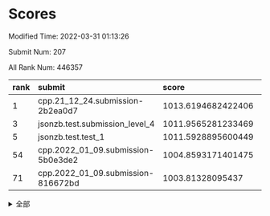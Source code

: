 # Scores

Modified Time: 2022-03-31 01:13:26

Submit Num: 207

All Rank Num: 446357

| rank |               submit               |       score        |       sigma        | pk_num |
| :--- | :--------------------------------- | :----------------- | :----------------- | :----- |
| 1    | cpp.21_12_24.submission-2b2ea0d7   | 1013.6194682422406 | 0.8005968063981955 | 8624   |
| 3    | jsonzb.test.submission_level_4     | 1011.9565281233469 | 0.8206831832515966 | 8627   |
| 5    | jsonzb.test.test_1                 | 1011.5928895600449 | 0.7782483240025796 | 8623   |
| 54   | cpp.2022_01_09.submission-5b0e3de2 | 1004.8593171401475 | 0.735852269808318  | 8629   |
| 71   | cpp.2022_01_09.submission-816672bd | 1003.81328095437   | 0.7082271566256785 | 8628   |


<details>
<summary>全部</summary>

| rank |                 submit                 |       score        |       sigma        | pk_num |
| :--- | :------------------------------------- | :----------------- | :----------------- | :----- |
| 1    | cpp.21_12_24.submission-2b2ea0d7       | 1013.6194682422406 | 0.8005968063981955 | 8624   |
| 2    | gobigger.level_3.submission_level_3_33 | 1012.2499309977951 | 0.7910474397318146 | 8622   |
| 3    | jsonzb.test.submission_level_4         | 1011.9565281233469 | 0.8206831832515966 | 8627   |
| 4    | gobigger.level_3.submission_level_3_40 | 1011.8671634794161 | 0.7763386659226779 | 8626   |
| 5    | jsonzb.test.test_1                     | 1011.5928895600449 | 0.7782483240025796 | 8623   |
| 6    | gobigger.level_3.submission_level_3_3  | 1011.253713270106  | 0.7587164714347414 | 8621   |
| 7    | gobigger.level_3.submission_level_3_5  | 1011.1448264567708 | 0.7510491879116319 | 8623   |
| 8    | gobigger.level_3.submission_level_3_17 | 1011.0044841779825 | 0.7797953584229683 | 8625   |
| 9    | gobigger.level_3.submission_level_3_15 | 1010.8570199859331 | 0.7827070459831406 | 8627   |
| 10   | gobigger.level_3.submission_level_3_23 | 1010.8235250238275 | 0.7566692162873607 | 8632   |
| 11   | gobigger.level_3.submission_level_3_9  | 1010.8080666044601 | 0.7661667917726978 | 8627   |
| 12   | gobigger.level_3.submission_level_3_34 | 1010.7823000027399 | 0.7671615697442072 | 8631   |
| 13   | gobigger.level_3.submission_level_3_31 | 1010.6558582548762 | 0.7625282888521348 | 8623   |
| 14   | gobigger.level_3.submission_level_3_0  | 1010.5975401950825 | 0.7819987812101591 | 8627   |
| 15   | gobigger.level_3.submission_level_3_4  | 1010.5236547591775 | 0.7740171100650027 | 8626   |
| 16   | gobigger.level_3.submission_level_3_2  | 1010.336556331977  | 0.7649138083458634 | 8616   |
| 17   | gobigger.level_3.submission_level_3_11 | 1010.2997985151129 | 0.7681455551142    | 8630   |
| 18   | gobigger.level_3.submission_level_3_39 | 1010.2957325642395 | 0.743662742176543  | 8626   |
| 19   | gobigger.level_3.submission_level_3_41 | 1010.2691342126363 | 0.765940141920222  | 8626   |
| 20   | gobigger.level_3.submission_level_3_45 | 1010.2344040496166 | 0.7555196880378235 | 8630   |
| 21   | gobigger.level_3.submission_level_3_44 | 1010.1445653503976 | 0.7765182410693013 | 8622   |
| 22   | gobigger.level_3.submission_level_3_27 | 1010.1193800970752 | 0.7510182142756865 | 8626   |
| 23   | gobigger.level_3.submission_level_3_13 | 1010.1084368541173 | 0.7768520029304714 | 8626   |
| 24   | gobigger.level_3.submission_level_3_14 | 1010.0482878682271 | 0.7584030522441274 | 8627   |
| 25   | gobigger.level_3.submission_level_3_49 | 1009.9879193819377 | 0.764633255711969  | 8622   |
| 26   | gobigger.level_3.submission_level_3_19 | 1009.9732940082467 | 0.750189724125735  | 8629   |
| 27   | gobigger.level_3.submission_level_3_26 | 1009.9171433232282 | 0.734992608163955  | 8631   |
| 28   | gobigger.level_3.submission_level_3_25 | 1009.8153941607743 | 0.7580518655534364 | 8622   |
| 29   | gobigger.level_3.submission_level_3_29 | 1009.7657988497476 | 0.7502131094443596 | 8624   |
| 30   | gobigger.level_3.submission_level_3_48 | 1009.7402231335118 | 0.7437326570567652 | 8624   |
| 31   | gobigger.level_3.submission_level_3_16 | 1009.7376576076508 | 0.7514996324363354 | 8625   |
| 32   | gobigger.level_3.submission_level_3_24 | 1009.675085766735  | 0.7686120019289288 | 8618   |
| 33   | gobigger.level_3.submission_level_3_21 | 1009.6424159101582 | 0.7455038850961417 | 8621   |
| 34   | gobigger.level_3.submission_level_3_43 | 1009.6382451032894 | 0.7571073359436253 | 8624   |
| 35   | gobigger.level_3.submission_level_3_32 | 1009.6319382009856 | 0.7582914307523765 | 8631   |
| 36   | gobigger.level_3.submission_level_3_47 | 1009.6103500005561 | 0.7619445881522184 | 8625   |
| 37   | gobigger.level_3.submission_level_3_35 | 1009.5964781256158 | 0.7466766063085714 | 8621   |
| 38   | gobigger.level_3.submission_level_3_12 | 1009.5765095458922 | 0.7789295022835796 | 8628   |
| 39   | gobigger.level_3.submission_level_3_22 | 1009.5516717963852 | 0.7683256886749993 | 8620   |
| 40   | gobigger.level_3.submission_level_3_20 | 1009.4245113545103 | 0.7505979956818941 | 8620   |
| 41   | gobigger.level_3.submission_level_3_6  | 1009.4117383643922 | 0.7369007886624123 | 8625   |
| 42   | gobigger.level_3.submission_level_3_28 | 1009.3680314774289 | 0.7608040743512648 | 8628   |
| 43   | gobigger.level_3.submission_level_3_37 | 1009.30650627083   | 0.7635557142747099 | 8627   |
| 44   | gobigger.level_3.submission_level_3_36 | 1009.2855452589931 | 0.7400160158764822 | 8629   |
| 45   | gobigger.level_3.submission_level_3_18 | 1009.2769501707629 | 0.7510219013882986 | 8633   |
| 46   | gobigger.level_3.submission_level_3_10 | 1009.264856456987  | 0.7517384792403011 | 8627   |
| 47   | gobigger.level_3.submission_level_3_46 | 1009.2160250462831 | 0.7512779775833879 | 8630   |
| 48   | gobigger.level_3.submission_level_3_1  | 1009.1963796307632 | 0.7418897949642584 | 8625   |
| 49   | gobigger.level_3.submission_level_3_7  | 1009.020944607893  | 0.7722849567707809 | 8627   |
| 50   | gobigger.level_3.submission_level_3_8  | 1008.7084529676742 | 0.7314510764452522 | 8619   |
| 51   | gobigger.level_3.submission_level_3_42 | 1008.654965617049  | 0.755635877419023  | 8620   |
| 52   | gobigger.level_3.submission_level_3_38 | 1008.3999959519559 | 0.7414033733728876 | 8624   |
| 53   | gobigger.level_3.submission_level_3_30 | 1008.2120994093682 | 0.7221428418191536 | 8628   |
| 54   | cpp.2022_01_09.submission-5b0e3de2     | 1004.8593171401475 | 0.735852269808318  | 8629   |
| 55   | gobigger.level_1.submission_level_1_11 | 1004.395402395528  | 0.7209505064523708 | 8623   |
| 56   | gobigger.level_1.submission_level_1_9  | 1004.392059445298  | 0.7180673528117951 | 8623   |
| 57   | gobigger.level_1.submission_level_1_14 | 1004.3816605542728 | 0.725589542294741  | 8627   |
| 58   | gobigger.level_1.submission_level_1_19 | 1004.3606103444561 | 0.7098593584471942 | 8624   |
| 59   | gobigger.level_1.submission_level_1_43 | 1004.288112504485  | 0.7180429290369353 | 8628   |
| 60   | gobigger.level_1.submission_level_1_5  | 1004.250624785099  | 0.7253017990038104 | 8624   |
| 61   | gobigger.level_1.submission_level_1_27 | 1004.207470489273  | 0.7173767183030839 | 8629   |
| 62   | gobigger.level_1.submission_level_1_8  | 1004.0630422940395 | 0.7225311665721095 | 8626   |
| 63   | gobigger.level_1.submission_level_1_39 | 1003.9860982802977 | 0.7251282271444929 | 8626   |
| 64   | gobigger.level_1.submission_level_1_15 | 1003.9796468762979 | 0.7162056819352182 | 8623   |
| 65   | gobigger.level_1.submission_level_1_0  | 1003.9618058332609 | 0.7229588809555093 | 8628   |
| 66   | gobigger.level_1.submission_level_1_41 | 1003.9258090515019 | 0.7110904174592672 | 8622   |
| 67   | gobigger.level_1.submission_level_1_1  | 1003.912657906972  | 0.7162455118973267 | 8622   |
| 68   | gobigger.level_1.submission_level_1_20 | 1003.870698848536  | 0.7152628915844369 | 8619   |
| 69   | gobigger.level_1.submission_level_1_36 | 1003.8597470225577 | 0.7160366957297255 | 8631   |
| 70   | gobigger.level_1.submission_level_1_30 | 1003.8183408779236 | 0.7265650303720423 | 8626   |
| 71   | cpp.2022_01_09.submission-816672bd     | 1003.81328095437   | 0.7082271566256785 | 8628   |
| 72   | gobigger.level_1.submission_level_1_7  | 1003.8085774985145 | 0.7183628974594711 | 8625   |
| 73   | gobigger.level_1.submission_level_1_48 | 1003.6956992421245 | 0.7130239239923731 | 8628   |
| 74   | gobigger.level_1.submission_level_1_44 | 1003.6916841477504 | 0.713980501691681  | 8623   |
| 75   | gobigger.level_1.submission_level_1_29 | 1003.6684500789402 | 0.723267756923849  | 8627   |
| 76   | gobigger.level_1.submission_level_1_33 | 1003.6261127723828 | 0.7221970741800181 | 8626   |
| 77   | gobigger.level_1.submission_level_1_28 | 1003.5973167431401 | 0.7192608413103712 | 8626   |
| 78   | gobigger.level_1.submission_level_1_37 | 1003.538065662829  | 0.712145128014524  | 8625   |
| 79   | gobigger.level_1.submission_level_1_12 | 1003.4953521103116 | 0.7101234734523291 | 8625   |
| 80   | gobigger.level_1.submission_level_1_10 | 1003.4195992983958 | 0.7177067828473557 | 8625   |
| 81   | gobigger.level_1.submission_level_1_34 | 1003.4189236176189 | 0.7192191794168994 | 8622   |
| 82   | gobigger.level_1.submission_level_1_42 | 1003.3656477989422 | 0.7136575598409175 | 8626   |
| 83   | gobigger.level_1.submission_level_1_35 | 1003.3148188267387 | 0.7171341980282177 | 8625   |
| 84   | gobigger.level_1.submission_level_1_49 | 1003.3035915568886 | 0.7186449347692643 | 8630   |
| 85   | gobigger.level_1.submission_level_1_40 | 1003.3030494589648 | 0.7200523065744723 | 8623   |
| 86   | gobigger.level_1.submission_level_1_31 | 1003.288275313415  | 0.7133195453109326 | 8625   |
| 87   | gobigger.level_1.submission_level_1_4  | 1003.2572828203517 | 0.717689688004315  | 8623   |
| 88   | gobigger.level_1.submission_level_1_16 | 1003.2173093344317 | 0.7038347741362525 | 8629   |
| 89   | gobigger.level_1.submission_level_1_18 | 1003.1917825659167 | 0.7185746780722457 | 8628   |
| 90   | gobigger.level_1.submission_level_1_47 | 1003.1882466015829 | 0.7086908847979698 | 8624   |
| 91   | gobigger.level_1.submission_level_1_23 | 1002.8874859899324 | 0.7233241146130257 | 8624   |
| 92   | gobigger.level_1.submission_level_1_38 | 1002.7069596159588 | 0.7125517840085834 | 8629   |
| 93   | gobigger.level_1.submission_level_1_17 | 1002.649929198979  | 0.716620341552668  | 8624   |
| 94   | gobigger.level_1.submission_level_1_26 | 1002.6075663523554 | 0.7078256355684955 | 8625   |
| 95   | gobigger.level_1.submission_level_1_32 | 1002.5710922091231 | 0.713643662130228  | 8625   |
| 96   | gobigger.level_1.submission_level_1_22 | 1002.5619721112013 | 0.7149202155421047 | 8625   |
| 97   | gobigger.level_1.submission_level_1_2  | 1002.5330451740905 | 0.7115171264702034 | 8623   |
| 98   | gobigger.level_1.submission_level_1_24 | 1002.3223129406865 | 0.7184372485997459 | 8626   |
| 99   | gobigger.level_1.submission_level_1_6  | 1002.2884171995985 | 0.7099351760221239 | 8625   |
| 100  | gobigger.level_1.submission_level_1_46 | 1002.2196761692107 | 0.7168933624196638 | 8625   |
| 101  | gobigger.level_1.submission_level_1_3  | 1002.168255536193  | 0.7108156906289591 | 8623   |
| 102  | gobigger.level_1.submission_level_1_21 | 1002.1304326656058 | 0.7052106226762509 | 8625   |
| 103  | gobigger.level_1.submission_level_1_13 | 1001.9684252029102 | 0.7120177144849621 | 8622   |
| 104  | gobigger.level_1.submission_level_1_25 | 1001.9080594232811 | 0.7122609266258717 | 8628   |
| 105  | gobigger.level_1.submission_level_1_45 | 1001.4879606171958 | 0.7117486703927112 | 8628   |
| 106  | gobigger.random.submission_random_12   | 997.5996466654401  | 0.6999182481799133 | 8621   |
| 107  | gobigger.random.submission_random_10   | 997.5475400688003  | 0.6982639115070268 | 8629   |
| 108  | gobigger.random.submission_random_40   | 996.8914013232351  | 0.7192328681568841 | 8617   |
| 109  | gobigger.random.submission_random_41   | 996.8299758837177  | 0.6967225557275014 | 8630   |
| 110  | gobigger.random.submission_random_22   | 996.7758195275655  | 0.7027890624389528 | 8627   |
| 111  | gobigger.random.submission_random_2    | 996.6966700819854  | 0.7230879735169896 | 8628   |
| 112  | gobigger.random.submission_random_1    | 996.5467627424057  | 0.7179814606103383 | 8626   |
| 113  | gobigger.random.submission_random_7    | 996.5357332226571  | 0.6882775291070589 | 8631   |
| 114  | gobigger.random.submission_random_44   | 996.451607043388   | 0.7072267684679127 | 8625   |
| 115  | gobigger.random.submission_random_23   | 996.3935566113598  | 0.6982331687420886 | 8627   |
| 116  | gobigger.random.submission_random_18   | 996.370213649126   | 0.7050776821815457 | 8626   |
| 117  | gobigger.random.submission_random_34   | 996.260263989172   | 0.7144295127697373 | 8627   |
| 118  | gobigger.random.submission_random_15   | 996.2378728119504  | 0.7197496713385335 | 8626   |
| 119  | gobigger.random.submission_random_4    | 996.1827695438748  | 0.7098195262872199 | 8621   |
| 120  | gobigger.random.submission_random_37   | 996.1681324006395  | 0.7053319325016543 | 8624   |
| 121  | gobigger.random.submission_random_30   | 996.10294361748    | 0.7250252240249955 | 8625   |
| 122  | gobigger.random.submission_random_24   | 996.0887396712193  | 0.7075968141370955 | 8625   |
| 123  | gobigger.random.submission_random_35   | 996.0675899302429  | 0.709217229643901  | 8626   |
| 124  | gobigger.random.submission_random_31   | 996.0516832875331  | 0.7078082828428038 | 8620   |
| 125  | gobigger.random.submission_random_42   | 996.0314877766324  | 0.7046268666940666 | 8626   |
| 126  | gobigger.random.submission_random_29   | 996.0049006765724  | 0.6908202462069789 | 8624   |
| 127  | gobigger.random.submission_random_49   | 995.9948658413366  | 0.7060404131263495 | 8623   |
| 128  | gobigger.random.submission_random_0    | 995.9663380929472  | 0.7122364623302113 | 8626   |
| 129  | gobigger.random.submission_random_3    | 995.9609514998357  | 0.7199085868493544 | 8627   |
| 130  | gobigger.random.submission_random_20   | 995.9465665404871  | 0.7101322209216704 | 8630   |
| 131  | gobigger.random.submission_random_11   | 995.8817016181936  | 0.7076121387025535 | 8626   |
| 132  | gobigger.random.submission_random_19   | 995.8798989389229  | 0.6996256697975105 | 8630   |
| 133  | gobigger.random.submission_random_14   | 995.8780582754185  | 0.7080529358319467 | 8624   |
| 134  | gobigger.random.submission_random_9    | 995.8053327378159  | 0.7213640276197436 | 8625   |
| 135  | gobigger.random.submission_random_25   | 995.7603916051164  | 0.7179007659276628 | 8627   |
| 136  | gobigger.random.submission_random_43   | 995.7533519482893  | 0.717767670483566  | 8622   |
| 137  | gobigger.random.submission_random_32   | 995.7224521667697  | 0.7164751281047025 | 8621   |
| 138  | gobigger.random.submission_random_6    | 995.6881068489654  | 0.7057306332128934 | 8623   |
| 139  | gobigger.random.submission_random_13   | 995.6683542335575  | 0.7081875198368406 | 8624   |
| 140  | gobigger.random.submission_random_46   | 995.6079183020282  | 0.7209294397289315 | 8626   |
| 141  | gobigger.random.submission_random_45   | 995.5709542799333  | 0.7170073216274523 | 8621   |
| 142  | gobigger.random.submission_random_5    | 995.5434276516509  | 0.7175148832542478 | 8630   |
| 143  | gobigger.random.submission_random_48   | 995.4206948407776  | 0.7031034569187363 | 8623   |
| 144  | gobigger.random.submission_random_16   | 995.412275234249   | 0.7033815287026938 | 8630   |
| 145  | gobigger.random.submission_random_47   | 995.4048337082886  | 0.7162850284983004 | 8626   |
| 146  | gobigger.random.submission_random_28   | 995.3816283977152  | 0.7109206389848866 | 8625   |
| 147  | gobigger.random.submission_random_26   | 995.3393734384648  | 0.7092382076056962 | 8627   |
| 148  | gobigger.random.submission_random_27   | 995.3252361396266  | 0.7034177470923936 | 8627   |
| 149  | gobigger.random.submission_random_39   | 995.3111962301338  | 0.7214273611810894 | 8623   |
| 150  | gobigger.random.submission_random_8    | 995.2819585231051  | 0.7159595450700411 | 8626   |
| 151  | gobigger.random.submission_random_38   | 994.8759589230008  | 0.719854780310211  | 8626   |
| 152  | gobigger.random.submission_random_33   | 994.8193777758602  | 0.7206621312973427 | 8627   |
| 153  | gobigger.random.submission_random_17   | 994.7795919716342  | 0.7167924053696929 | 8626   |
| 154  | gobigger.random.submission_random_36   | 994.6018028231302  | 0.7100800241754319 | 8628   |
| 155  | gobigger.random.submission_random_21   | 994.4499428774412  | 0.7190706730780615 | 8619   |
| 156  | gobigger.level_2.submission_level_2_30 | 994.331759360086   | 0.7360949465108871 | 8625   |
| 157  | gobigger.level_2.submission_level_2_24 | 994.1168342666444  | 0.7408652535949475 | 8629   |
| 158  | gobigger.level_2.submission_level_2_23 | 993.9167046188282  | 0.7304239457121748 | 8624   |
| 159  | gobigger.level_2.submission_level_2_47 | 993.8205754207036  | 0.732293283806438  | 8627   |
| 160  | gobigger.level_2.submission_level_2_6  | 993.7193515873115  | 0.7474116605120069 | 8622   |
| 161  | gobigger.level_2.submission_level_2_34 | 993.6241847542454  | 0.7322272465532    | 8623   |
| 162  | gobigger.level_2.submission_level_2_4  | 993.4686652913798  | 0.7304871933525546 | 8627   |
| 163  | gobigger.level_2.submission_level_2_1  | 993.4445863525498  | 0.7359030299605009 | 8628   |
| 164  | gobigger.level_2.submission_level_2_45 | 993.4168563105595  | 0.7218793278202535 | 8624   |
| 165  | gobigger.level_2.submission_level_2_9  | 993.1208270817792  | 0.7463024156961275 | 8622   |
| 166  | gobigger.level_2.submission_level_2_35 | 992.7893631674125  | 0.7521024830143914 | 8630   |
| 167  | gobigger.level_2.submission_level_2_14 | 992.7744176940998  | 0.7375829518026015 | 8630   |
| 168  | gobigger.level_2.submission_level_2_32 | 992.7125717631478  | 0.7525361049206576 | 8627   |
| 169  | gobigger.level_2.submission_level_2_42 | 992.6580530722482  | 0.7334123360857855 | 8627   |
| 170  | gobigger.level_2.submission_level_2_31 | 992.6255382128551  | 0.7406295568448852 | 8627   |
| 171  | gobigger.level_2.submission_level_2_13 | 992.5963965041589  | 0.7524685047853694 | 8628   |
| 172  | gobigger.level_2.submission_level_2_44 | 992.5797101547869  | 0.7304803652743418 | 8623   |
| 173  | gobigger.level_2.submission_level_2_46 | 992.5781311158114  | 0.7569393297251562 | 8625   |
| 174  | gobigger.level_2.submission_level_2_2  | 992.542996255253   | 0.7535636201471259 | 8620   |
| 175  | gobigger.level_2.submission_level_2_19 | 992.5074262307685  | 0.7461033446650632 | 8630   |
| 176  | gobigger.level_2.submission_level_2_38 | 992.4895247694648  | 0.7263310283115118 | 8628   |
| 177  | gobigger.level_2.submission_level_2_3  | 992.4216307904651  | 0.7349334238426021 | 8624   |
| 178  | gobigger.level_2.submission_level_2_39 | 992.4101560979163  | 0.753784848466916  | 8622   |
| 179  | gobigger.level_2.submission_level_2_28 | 992.4040494067659  | 0.7447065134331696 | 8623   |
| 180  | gobigger.level_2.submission_level_2_20 | 992.3920428665741  | 0.7691509123857015 | 8625   |
| 181  | gobigger.level_2.submission_level_2_8  | 992.3263305559415  | 0.7421646403419633 | 8623   |
| 182  | gobigger.level_2.submission_level_2_40 | 992.1804850242016  | 0.7536853334055668 | 8628   |
| 183  | gobigger.level_2.submission_level_2_43 | 992.1771641257277  | 0.7526340083732271 | 8623   |
| 184  | gobigger.level_2.submission_level_2_29 | 992.1691011329258  | 0.7408776757935033 | 8626   |
| 185  | gobigger.level_2.submission_level_2_25 | 992.167647275309   | 0.7288680210677753 | 8624   |
| 186  | gobigger.level_2.submission_level_2_18 | 992.1114393487543  | 0.7555334028090059 | 8622   |
| 187  | gobigger.level_2.submission_level_2_33 | 992.0910168930287  | 0.7369546482790024 | 8626   |
| 188  | gobigger.level_2.submission_level_2_5  | 992.090860548158   | 0.7642832986800168 | 8627   |
| 189  | gobigger.level_2.submission_level_2_48 | 992.0673757942794  | 0.7326325145887139 | 8625   |
| 190  | gobigger.level_2.submission_level_2_36 | 992.0615470237277  | 0.755477702704289  | 8620   |
| 191  | gobigger.level_2.submission_level_2_41 | 991.9488510147902  | 0.7406042470621496 | 8629   |
| 192  | gobigger.level_2.submission_level_2_16 | 991.9140801989985  | 0.7397799087286671 | 8625   |
| 193  | gobigger.level_2.submission_level_2_0  | 991.7813432036089  | 0.7436502200599939 | 8621   |
| 194  | gobigger.level_2.submission_level_2_21 | 991.6994783112302  | 0.7316209732973986 | 8625   |
| 195  | gobigger.level_2.submission_level_2_22 | 991.6828376885313  | 0.7555546841325933 | 8624   |
| 196  | gobigger.level_2.submission_level_2_7  | 991.567512595915   | 0.7514636109587501 | 8630   |
| 197  | gobigger.level_2.submission_level_2_37 | 991.5673069030543  | 0.7414462100047552 | 8629   |
| 198  | gobigger.level_2.submission_level_2_17 | 991.3814479130414  | 0.7469885466359893 | 8624   |
| 199  | gobigger.level_2.submission_level_2_12 | 991.1158132961639  | 0.7695020776366143 | 8616   |
| 200  | gobigger.level_2.submission_level_2_11 | 990.9883655290259  | 0.7587805763646743 | 8624   |
| 201  | gobigger.level_2.submission_level_2_15 | 990.9743013635435  | 0.7576806790289061 | 8624   |
| 202  | gobigger.level_2.submission_level_2_49 | 990.7609122963347  | 0.7625592000990783 | 8628   |
| 203  | gobigger.level_2.submission_level_2_10 | 990.5664754312407  | 0.7673869406838202 | 8622   |
| 204  | gobigger.level_2.submission_level_2_27 | 990.4014534190201  | 0.7586748123733362 | 8626   |
| 205  | gobigger.level_2.submission_level_2_26 | 990.1846377642164  | 0.7771565478361626 | 8626   |
| 206  | gobigger.none.submission_none_0        | 979.2398417825856  | 1.2770661967465644 | 8623   |
| 207  | gobigger.none.submission_none_1        | 976.9359692285403  | 1.5035759618183893 | 8622   |

</details>